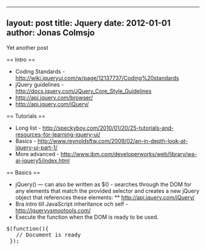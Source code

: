 
---
layout: post
title: Jquery
date: 2012-01-01
author: Jonas Colmsjo
---

Yet another post





== Intro ==

* Coding Standards - http://wiki.jqueryui.com/w/page/12137737/Coding%20standards
* jQuery guidelines - http://docs.jquery.com/JQuery_Core_Style_Guidelines
* http://api.jquery.com/browser/
* http://api.jquery.com/jQuery/


== Tutorials ==

* Long list - http://speckyboy.com/2010/01/20/25-tutorials-and-resources-for-learning-jquery-ui/
* Basics - http://www.reynoldsftw.com/2009/02/an-in-depth-look-at-jquery-ui-part-1/
* More advanced - http://www.ibm.com/developerworks/web/library/wa-aj-jquery5/index.html


== Basics ==

* jQuery() — can also be written as $() -  searches through the DOM for any elements that match the provided selector and creates a new jQuery object that references these elements:
** http://api.jquery.com/jQuery/
* Bra intro till JavaScript inheritance och self - http://jqueryvsmootools.com/
* Execute the function when the DOM is ready to be used.
<pre>
$(function(){
   // Document is ready
 });
</pre>
